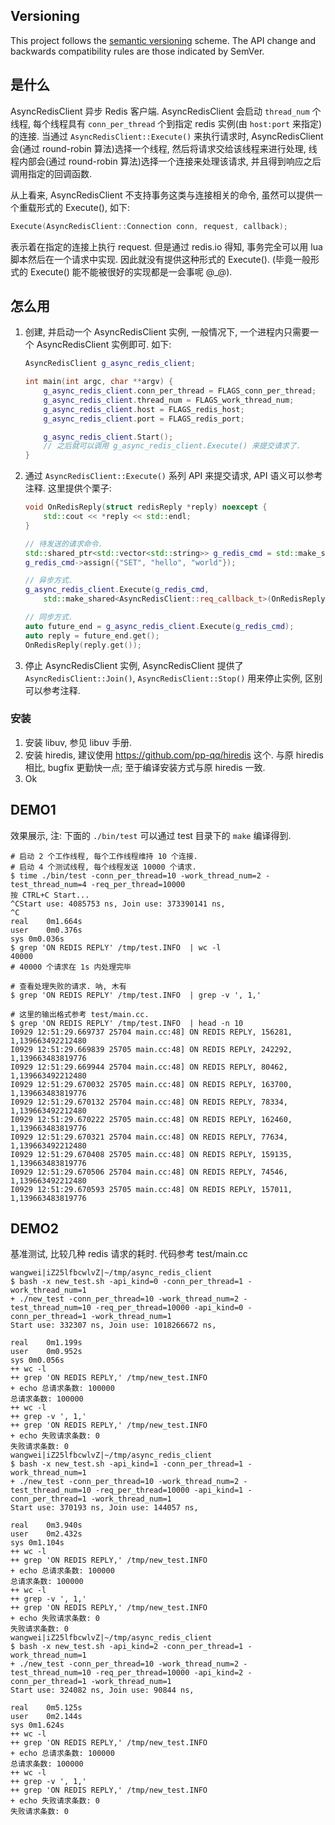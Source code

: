 ## Versioning

This project follows the [semantic versioning](http://semver.org/) scheme. The API change and backwards compatibility rules are those indicated by SemVer.


## 是什么

AsyncRedisClient 异步 Redis 客户端. AsyncRedisClient 会启动 `thread_num` 个线程, 每个线程具有 `conn_per_thread` 个到指定 redis 实例(由 `host:port` 来指定)的连接. 当通过 `AsyncRedisClient::Execute()` 来执行请求时, AsyncRedisClient 会(通过 round-robin 算法)选择一个线程, 然后将请求交给该线程来进行处理, 线程内部会(通过 round-robin 算法)选择一个连接来处理该请求, 并且得到响应之后调用指定的回调函数.

从上看来, AsyncRedisClient 不支持事务这类与连接相关的命令, 虽然可以提供一个重载形式的 Execute(), 如下:

```cpp
Execute(AsyncRedisClient::Connection conn, request, callback);
```

表示着在指定的连接上执行 request. 但是通过 redis.io 得知, 事务完全可以用 lua 脚本然后在一个请求中实现. 因此就没有提供这种形式的 Execute(). (毕竟一般形式的 Execute() 能不能被很好的实现都是一会事呢 @_@).

## 怎么用

1.  创建, 并启动一个 AsyncRedisClient 实例, 一般情况下, 一个进程内只需要一个 AsyncRedisClient 实例即可. 如下:

    ```cpp
    AsyncRedisClient g_async_redis_client;

    int main(int argc, char **argv) {
        g_async_redis_client.conn_per_thread = FLAGS_conn_per_thread;
        g_async_redis_client.thread_num = FLAGS_work_thread_num;
        g_async_redis_client.host = FLAGS_redis_host;
        g_async_redis_client.port = FLAGS_redis_port;

        g_async_redis_client.Start();
        // 之后就可以调用 g_async_redis_client.Execute() 来提交请求了.
    }
    ```

2.  通过 `AsyncRedisClient::Execute()` 系列 API 来提交请求, API 语义可以参考注释. 这里提供个栗子:

    ```cpp
    void OnRedisReply(struct redisReply *reply) noexcept {
        std::cout << *reply << std::endl;
    }

    // 待发送的请求命令.
    std::shared_ptr<std::vector<std::string>> g_redis_cmd = std::make_shared<std::vector<std::string>>();
    g_redis_cmd->assign({"SET", "hello", "world"});

    // 异步方式.
    g_async_redis_client.Execute(g_redis_cmd,
        std::make_shared<AsyncRedisClient::req_callback_t>(OnRedisReply));

    // 同步方式.
    auto future_end = g_async_redis_client.Execute(g_redis_cmd);
    auto reply = future_end.get();
    OnRedisReply(reply.get());
    ```

3.  停止 AsyncRedisClient 实例, AsyncRedisClient 提供了 `AsyncRedisClient::Join()`, `AsyncRedisClient::Stop()` 用来停止实例, 区别可以参考注释.

### 安装

1.  安装 libuv, 参见 libuv 手册.
2.  安装 hiredis, 建议使用 https://github.com/pp-qq/hiredis 这个. 与原 hiredis 相比, bugfix 更勤快一点; 至于编译安装方式与原 hiredis 一致.
3.  Ok

## DEMO1

效果展示, 注: 下面的 `./bin/test` 可以通过 test 目录下的 `make` 编译得到.

```shell
# 启动 2 个工作线程, 每个工作线程维持 10 个连接.
# 启动 4 个测试线程, 每个线程发送 10000 个请求.
$ time ./bin/test -conn_per_thread=10 -work_thread_num=2 -test_thread_num=4 -req_per_thread=10000
按 CTRL+C Start...
^CStart use: 4085753 ns, Join use: 373390141 ns,
^C
real	0m1.664s
user	0m0.376s
sys	0m0.036s
$ grep 'ON REDIS REPLY' /tmp/test.INFO  | wc -l
40000
# 40000 个请求在 1s 内处理完毕

# 查看处理失败的请求. 呐, 木有
$ grep 'ON REDIS REPLY' /tmp/test.INFO  | grep -v ', 1,'

# 这里的输出格式参考 test/main.cc.
$ grep 'ON REDIS REPLY' /tmp/test.INFO  | head -n 10
I0929 12:51:29.669737 25704 main.cc:48] ON REDIS REPLY, 156281, 1,139663492212480
I0929 12:51:29.669839 25705 main.cc:48] ON REDIS REPLY, 242292, 1,139663483819776
I0929 12:51:29.669944 25704 main.cc:48] ON REDIS REPLY, 80462, 1,139663492212480
I0929 12:51:29.670032 25705 main.cc:48] ON REDIS REPLY, 163700, 1,139663483819776
I0929 12:51:29.670132 25704 main.cc:48] ON REDIS REPLY, 78334, 1,139663492212480
I0929 12:51:29.670222 25705 main.cc:48] ON REDIS REPLY, 162460, 1,139663483819776
I0929 12:51:29.670321 25704 main.cc:48] ON REDIS REPLY, 77634, 1,139663492212480
I0929 12:51:29.670408 25705 main.cc:48] ON REDIS REPLY, 159135, 1,139663483819776
I0929 12:51:29.670506 25704 main.cc:48] ON REDIS REPLY, 74546, 1,139663492212480
I0929 12:51:29.670593 25705 main.cc:48] ON REDIS REPLY, 157011, 1,139663483819776
```

## DEMO2

基准测试, 比较几种 redis 请求的耗时. 代码参考 test/main.cc

```shell
wangwei|iZ25lfbcwlvZ|~/tmp/async_redis_client
$ bash -x new_test.sh -api_kind=0 -conn_per_thread=1 -work_thread_num=1
+ ./new_test -conn_per_thread=10 -work_thread_num=2 -test_thread_num=10 -req_per_thread=10000 -api_kind=0 -conn_per_thread=1 -work_thread_num=1
Start use: 332307 ns, Join use: 1018266672 ns,

real	0m1.199s
user	0m0.952s
sys	0m0.056s
++ wc -l
++ grep 'ON REDIS REPLY,' /tmp/new_test.INFO
+ echo 总请求条数: 100000
总请求条数: 100000
++ wc -l
++ grep -v ', 1,'
++ grep 'ON REDIS REPLY,' /tmp/new_test.INFO
+ echo 失败请求条数: 0
失败请求条数: 0
wangwei|iZ25lfbcwlvZ|~/tmp/async_redis_client
$ bash -x new_test.sh -api_kind=1 -conn_per_thread=1 -work_thread_num=1
+ ./new_test -conn_per_thread=10 -work_thread_num=2 -test_thread_num=10 -req_per_thread=10000 -api_kind=1 -conn_per_thread=1 -work_thread_num=1
Start use: 370193 ns, Join use: 144057 ns,

real	0m3.940s
user	0m2.432s
sys	0m1.104s
++ wc -l
++ grep 'ON REDIS REPLY,' /tmp/new_test.INFO
+ echo 总请求条数: 100000
总请求条数: 100000
++ wc -l
++ grep -v ', 1,'
++ grep 'ON REDIS REPLY,' /tmp/new_test.INFO
+ echo 失败请求条数: 0
失败请求条数: 0
wangwei|iZ25lfbcwlvZ|~/tmp/async_redis_client
$ bash -x new_test.sh -api_kind=2 -conn_per_thread=1 -work_thread_num=1
+ ./new_test -conn_per_thread=10 -work_thread_num=2 -test_thread_num=10 -req_per_thread=10000 -api_kind=2 -conn_per_thread=1 -work_thread_num=1
Start use: 324082 ns, Join use: 90844 ns,

real	0m5.125s
user	0m2.144s
sys	0m1.624s
++ wc -l
++ grep 'ON REDIS REPLY,' /tmp/new_test.INFO
+ echo 总请求条数: 100000
总请求条数: 100000
++ wc -l
++ grep -v ', 1,'
++ grep 'ON REDIS REPLY,' /tmp/new_test.INFO
+ echo 失败请求条数: 0
失败请求条数: 0
```

